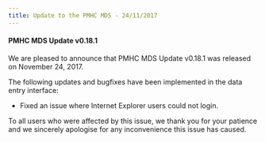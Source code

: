```yaml
---
title: Update to the PMHC MDS - 24/11/2017
---
```


#### PMHC MDS Update v0.18.1 ####

We are pleased to announce that PMHC MDS Update v0.18.1 was released on
November 24, 2017.

The following updates and bugfixes have been implemented in the data entry
interface:

* Fixed an issue where Internet Explorer users could not login.

To all users who were affected by this issue, we thank you for your patience
and we sincerely apologise for any inconvenience this issue has caused.
